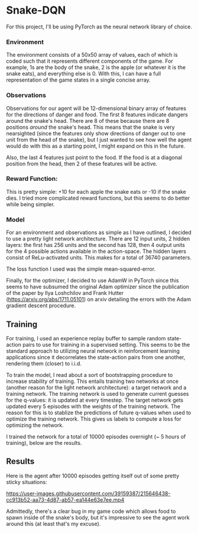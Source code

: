 # Snake-DQN

For this project, I'll be using PyTorch as the neural network library of choice.

### Environment

The environment consists of a 50x50 array of values, each of which is coded such that it represents different components of the game. For example, 1s are the body of the snake, 2 is the apple (or whatever it is the snake eats), and everything else is 0. With this, I can have a full representation of the game states in a single concise array.

### Observations

Observations for our agent will be 12-dimensional binary array of features for the directions of danger and food. The first 8 features indicate dangers around the snake's head. There are 8 of these because there are 8 positions *around* the snake's head. This means that the snake is very nearsighted (since the features only show directions of danger out to one unit from the head of the snake), but I just wanted to see how well the agent would do with this as a starting point, I might expand on this in the future. 

Also, the last 4 features just point to the food. If the food is at a diagonal position from the head, then 2 of these features will be active.

### Reward Function:

This is pretty simple: +10 for each apple the snake eats or -10 if the snake dies. I tried more complicated reward functions, but this seems to do better while being simpler.

### Model

For an environment and observations as simple as I have outlined, I decided to use a pretty light network architecture. There are 12 input units, 2 hidden layers: the first has 256 units and the second has 128, then 4 output units for the 4 possible actions available in the action-space. The hidden layers consist of ReLu-activated units. This makes for a total of 36740 parameters. 

The loss function I used was the simple mean-squared-error. 

Finally, for the optimizer, I decided to use AdamW in PyTorch since this seems to have subsumed the original Adam optimizer since the publication of the paper by Ilya Loshchilov and Frank Hutter (https://arxiv.org/abs/1711.05101) on arxiv detailing the errors with the Adam gradient descent procedure.

## Training

For training, I used an experience replay buffer to sample random state-action pairs to use for training in a supervised setting. This seems to be the standard approach to utilizing neural network in reinforcement learning applications since it decorrelates the state-action pairs from one another, rendering them (closer) to i.i.d.

To train the model, I read about a sort of bootstrapping procedure to increase stability of training. This entails training two networks at once (another reason for the light network architecture): a target network and a training network. The training network is used to generate current guesses for the q-values: it is updated at every timestep. The target network gets updated every 5 episodes with the weights of the training network. The reason for this is to stablize the predictions of future q-values when used to optimize the training network. This gives us labels to compute a loss for optimizing the network.

I trained the network for a total of 10000 episodes overnight (~ 5 hours of training), below are the results.

## Results

Here is the agent after 10000 episodes getting itself out of some pretty sticky situations:


https://user-images.githubusercontent.com/39159387/215646438-cc913b52-aa73-4d87-ab57-ea144e63e7ee.mp4


Admittedly, there's a clear bug in my game code which allows food to spawn inside of the snake's body, but it's impressive to see the agent work around this (at least that's my excuse).
